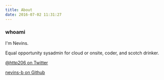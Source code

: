 ```yaml
---
title: About
date: 2016-07-02 11:31:27
---
```

### whoami

I'm Nevins.

Equal opportunity sysadmin for cloud or onsite, coder, and scotch drinker.

[@http206 on Twitter](https://twitter.com/http206)

[nevins-b on Github](https://github.com/nevins-b)
